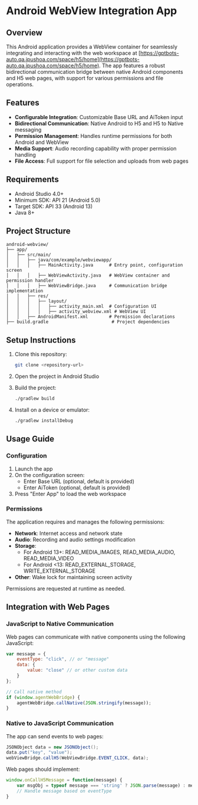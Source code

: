 # Android WebView Integration App

## Overview

This Android application provides a WebView container for seamlessly integrating and interacting with the web workspace at [https://gptbots-auto.qa.jpushoa.com/space/h5/home](https://gptbots-auto.qa.jpushoa.com/space/h5/home). The app features a robust bidirectional communication bridge between native Android components and H5 web pages, with support for various permissions and file operations.

## Features

- **Configurable Integration**: Customizable Base URL and AiToken input
- **Bidirectional Communication**: Native Android to H5 and H5 to Native messaging
- **Permission Management**: Handles runtime permissions for both Android and WebView
- **Media Support**: Audio recording capability with proper permission handling
- **File Access**: Full support for file selection and uploads from web pages

## Requirements

- Android Studio 4.0+
- Minimum SDK: API 21 (Android 5.0)
- Target SDK: API 33 (Android 13)
- Java 8+

## Project Structure

```
android-webview/
├── app/
│   ├── src/main/
│   │   ├── java/com/example/webviewapp/
│   │   │   ├── MainActivity.java      # Entry point, configuration screen
│   │   │   ├── WebViewActivity.java   # WebView container and permission handler
│   │   │   ├── WebViewBridge.java     # Communication bridge implementation
│   │   ├── res/
│   │   │   ├── layout/
│   │   │   │   ├── activity_main.xml  # Configuration UI
│   │   │   │   ├── activity_webview.xml # WebView UI
│   │   ├── AndroidManifest.xml        # Permission declarations
├── build.gradle                        # Project dependencies
```

## Setup Instructions

1. Clone this repository:
   ```bash
   git clone <repository-url>
   ```

2. Open the project in Android Studio

3. Build the project:
   ```bash
   ./gradlew build
   ```

4. Install on a device or emulator:
   ```bash
   ./gradlew installDebug
   ```

## Usage Guide

### Configuration

1. Launch the app
2. On the configuration screen:
   - Enter Base URL (optional, default is provided)
   - Enter AiToken (optional, default is provided)
3. Press "Enter App" to load the web workspace

### Permissions

The application requires and manages the following permissions:

- **Network**: Internet access and network state
- **Audio**: Recording and audio settings modification
- **Storage**:
  - For Android 13+: READ_MEDIA_IMAGES, READ_MEDIA_AUDIO, READ_MEDIA_VIDEO
  - For Android <13: READ_EXTERNAL_STORAGE, WRITE_EXTERNAL_STORAGE
- **Other**: Wake lock for maintaining screen activity

Permissions are requested at runtime as needed.

## Integration with Web Pages

### JavaScript to Native Communication

Web pages can communicate with native components using the following JavaScript:

```javascript
var message = {
    eventType: "click", // or "message"
    data: {
        value: "close" // or other custom data
    }
};

// Call native method
if (window.agentWebBridge) {
    agentWebBridge.callNative(JSON.stringify(message));
}
```

### Native to JavaScript Communication

The app can send events to web pages:

```java
JSONObject data = new JSONObject();
data.put("key", "value");
webViewBridge.callH5(WebViewBridge.EVENT_CLICK, data);
```

Web pages should implement:

```javascript
window.onCallH5Message = function(message) {
    var msgObj = typeof message === 'string' ? JSON.parse(message) : message;
    // Handle message based on eventType
}
```

